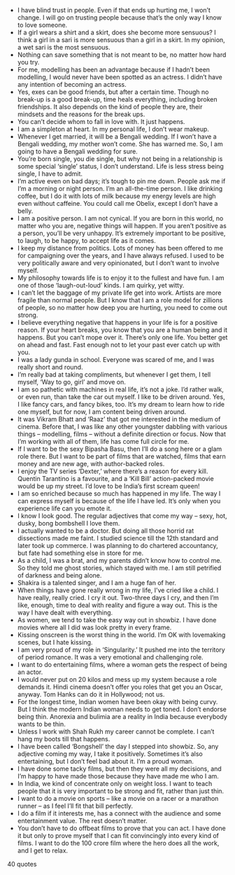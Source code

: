  - I have blind trust in people. Even if that ends up hurting me, I won’t change. I will go on trusting people because that’s the only way I know to love someone.
 - If a girl wears a shirt and a skirt, does she become more sensuous? I think a girl in a sari is more sensuous than a girl in a skirt. In my opinion, a wet sari is the most sensuous.
 - Nothing can save something that is not meant to be, no matter how hard you try.
 - For me, modelling has been an advantage because if I hadn’t been modelling, I would never have been spotted as an actress. I didn’t have any intention of becoming an actress.
 - Yes, exes can be good friends, but after a certain time. Though no break-up is a good break-up, time heals everything, including broken friendships. It also depends on the kind of people they are, their mindsets and the reasons for the break ups.
 - You can’t decide whom to fall in love with. It just happens.
 - I am a simpleton at heart. In my personal life, I don’t wear makeup.
 - Whenever I get married, it will be a Bengali wedding. If I won’t have a Bengali wedding, my mother won’t come. She has warned me. So, I am going to have a Bengali wedding for sure.
 - You’re born single, you die single, but why not being in a relationship is some special ‘single’ status, I don’t understand. Life is less stress being single, I have to admit.
 - I’m active even on bad days; it’s tough to pin me down. People ask me if I’m a morning or night person. I’m an all-the-time person. I like drinking coffee, but I do it with lots of milk because my energy levels are high even without caffeine. You could call me Obelix, except I don’t have a belly.
 - I am a positive person. I am not cynical. If you are born in this world, no matter who you are, negative things will happen. If you aren’t positive as a person, you’ll be very unhappy. It’s extremely important to be positive, to laugh, to be happy, to accept life as it comes.
 - I keep my distance from politics. Lots of money has been offered to me for campaigning over the years, and I have always refused. I used to be very politically aware and very opinionated, but I don’t want to involve myself.
 - My philosophy towards life is to enjoy it to the fullest and have fun. I am one of those ‘laugh-out-loud’ kinds. I am quirky, yet witty.
 - I can’t let the baggage of my private life get into work. Artists are more fragile than normal people. But I know that I am a role model for zillions of people, so no matter how deep you are hurting, you need to come out strong.
 - I believe everything negative that happens in your life is for a positive reason. If your heart breaks, you know that you are a human being and it happens. But you can’t mope over it. There’s only one life. You better get on ahead and fast. Fast enough not to let your past ever catch up with you.
 - I was a lady gunda in school. Everyone was scared of me, and I was really short and round.
 - I’m really bad at taking compliments, but whenever I get them, I tell myself, ‘Way to go, girl’ and move on.
 - I am so pathetic with machines in real life, it’s not a joke. I’d rather walk, or even run, than take the car out myself. I like to be driven around. Yes, I like fancy cars, and fancy bikes, too. It’s my dream to learn how to ride one myself, but for now, I am content being driven around.
 - It was Vikram Bhatt and ‘Raaz’ that got me interested in the medium of cinema. Before that, I was like any other youngster dabbling with various things – modelling, films – without a definite direction or focus. Now that I’m working with all of them, life has come full circle for me.
 - If I want to be the sexy Bipasha Basu, then I’ll do a song here or a glam role there. But I want to be part of films that are watched, films that earn money and are new age, with author-backed roles.
 - I enjoy the TV series ‘Dexter,’ where there’s a reason for every kill. Quentin Tarantino is a favourite, and a ‘Kill Bill’ action-packed movie would be up my street. I’d love to be India’s first scream queen!
 - I am so enriched because so much has happened in my life. The way I can express myself is because of the life I have led. It’s only when you experience life can you emote it.
 - I know I look good. The regular adjectives that come my way – sexy, hot, dusky, bong bombshell I love them.
 - I actually wanted to be a doctor. But doing all those horrid rat dissections made me faint. I studied science till the 12th standard and later took up commerce. I was planning to do chartered accountancy, but fate had something else in store for me.
 - As a child, I was a brat, and my parents didn’t know how to control me. So they told me ghost stories, which stayed with me. I am still petrified of darkness and being alone.
 - Shakira is a talented singer, and I am a huge fan of her.
 - When things have gone really wrong in my life, I’ve cried like a child. I have really, really cried. I cry it out. Two-three days I cry, and then I’m like, enough, time to deal with reality and figure a way out. This is the way I have dealt with everything.
 - As women, we tend to take the easy way out in showbiz. I have done movies where all I did was look pretty in every frame.
 - Kissing onscreen is the worst thing in the world. I’m OK with lovemaking scenes, but I hate kissing.
 - I am very proud of my role in ‘Singularity.’ It pushed me into the territory of period romance. It was a very emotional and challenging role.
 - I want to do entertaining films, where a woman gets the respect of being an actor.
 - I would never put on 20 kilos and mess up my system because a role demands it. Hindi cinema doesn’t offer you roles that get you an Oscar, anyway. Tom Hanks can do it in Hollywood; not us.
 - For the longest time, Indian women have been okay with being curvy. But I think the modern Indian woman needs to get toned. I don’t endorse being thin. Anorexia and bulimia are a reality in India because everybody wants to be thin.
 - Unless I work with Shah Rukh my career cannot be complete. I can’t hang my boots till that happens.
 - I have been called ‘Bongshell’ the day I stepped into showbiz. So, any adjective coming my way, I take it positively. Sometimes it’s also entertaining, but I don’t feel bad about it. I’m a proud woman.
 - I have done some tacky films, but then they were all my decisions, and I’m happy to have made those because they have made me who I am.
 - In India, we kind of concentrate only on weight loss. I want to teach people that it is very important to be strong and fit, rather than just thin.
 - I want to do a movie on sports – like a movie on a racer or a marathon runner – as I feel I’ll fit that bill perfectly.
 - I do a film if it interests me, has a connect with the audience and some entertainment value. The rest doesn’t matter.
 - You don’t have to do offbeat films to prove that you can act. I have done it but only to prove myself that I can fit convincingly into every kind of films. I want to do the 100 crore film where the hero does all the work, and I get to relax.

40 quotes